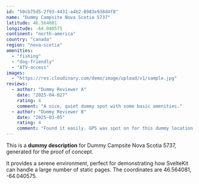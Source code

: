 ```yaml
---
id: "50cb75d5-2f93-4431-a4b2-0983e938d4f8"
name: "Dummy Campsite Nova Scotia 5737"
latitude: 46.564081
longitude: -64.040575
continent: "north-america"
country: "canada"
region: "nova-scotia"
amenities:
  - "fishing"
  - "dog-friendly"
  - "ATV-access"
images:
  - "https://res.cloudinary.com/demo/image/upload/v1/sample.jpg"
reviews:
  - author: "Dummy Reviewer A"
    date: "2025-04-027"
    rating: 4
    comment: "A nice, quiet dummy spot with some basic amenities."
  - author: "Dummy Reviewer B"
    date: "2025-03-05"
    rating: 4
    comment: "Found it easily. GPS was spot on for this dummy location."
---
```


This is a **dummy description** for Dummy Campsite Nova Scotia 5737, generated for the proof of concept.

It provides a serene environment, perfect for demonstrating how SvelteKit can handle a large number of static pages. The coordinates are 46.564081, -64.040575.
